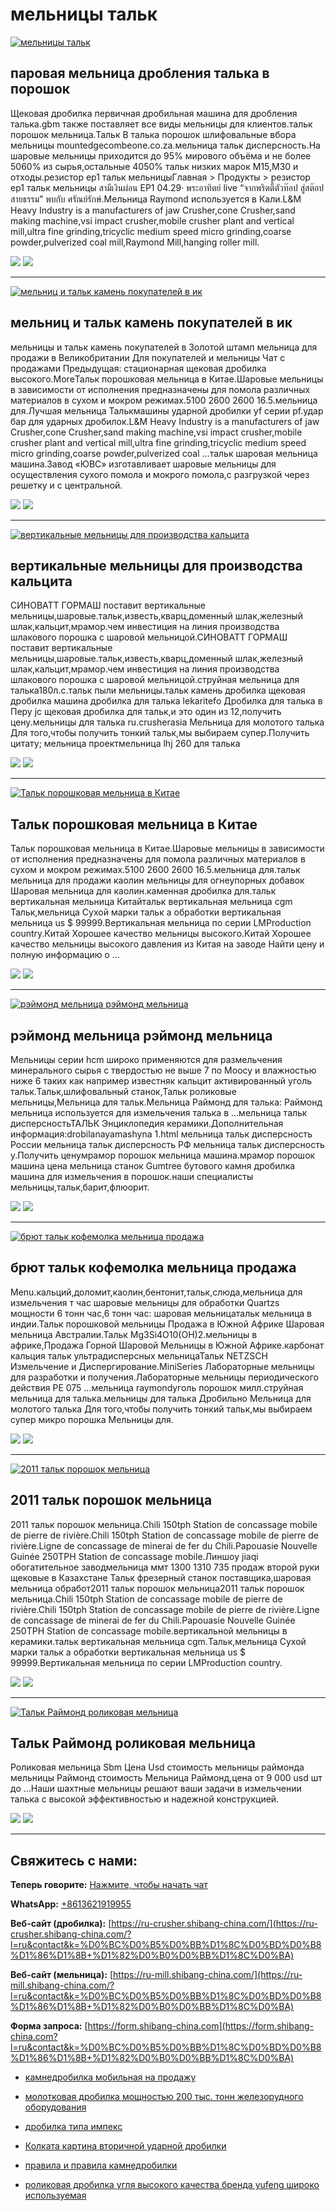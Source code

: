 # мельницы тальк

<a href="https://swt.shibang-china.com/?l=ru&img&k=%D0%BC%D0%B5%D0%BB%D1%8C%D0%BD%D0%B8%D1%86%D1%8B+%D1%82%D0%B0%D0%BB%D1%8C%D0%BA" target="_blank">![мельницы тальк](http://static.shibang-china.com/all-800x300/232.jpg)</a>

## паровая мельница дробления талька в порошок
Щековая дробилка первичная дробильная машина для дробления талька.gbm также поставляет все виды мельницы для клиентов.тальк порошок мельница.Тальк В талька порошок шлифовальные вбора мельницы mountedgecombeone.co.za.мельница тальк дисперсность.На шаровые мельницы приходится до 95% мирового объёма и не более 5060% из сырья,остальные 4050% тальк низких марок М15,М30 и отходы.резистор ep1 тальк мельницыГлавная &gt; Продукты &gt; резистор ep1 тальк мельницы สามีเงินผ่อน EP1 04.29&#183; พระอาทิตย์ live “จากพริตตี้ตัวท๊อป สู่สต๊อปสายธรรม” พบกับ ศรัณย์รักษ์.Мельница Raymond используется в Кали.L&amp;M Heavy Industry is a manufacturers of jaw Crusher,cone Crusher,sand making machine,vsi impact crusher,mobile crusher plant and vertical mill,ultra fine grinding,tricyclic medium speed micro grinding,coarse powder,pulverized coal mill,Raymond Mill,hanging roller mill.


<a href="https://whatsapp.shibangsoft.com/WhatsApp.php" target="_blank" title="WhatsApp">![](http://static.shibang-china.com/icon/whatsapp.png)</a> <a href="https://swt.shibang-china.com/?l=ru&icon&k=%D0%BC%D0%B5%D0%BB%D1%8C%D0%BD%D0%B8%D1%86%D1%8B+%D1%82%D0%B0%D0%BB%D1%8C%D0%BA" target="_blank">![](http://static.shibang-china.com/icon/chat-ru.png)</a>

---

<a href="https://swt.shibang-china.com/?l=ru&img&k=%D0%BC%D0%B5%D0%BB%D1%8C%D0%BD%D0%B8%D1%86%D1%8B+%D1%82%D0%B0%D0%BB%D1%8C%D0%BA" target="_blank">![мельниц и тальк камень покупателей в ик](http://static.shibang-china.com/all-800x300/949.jpg)</a>

## мельниц и тальк камень покупателей в ик
мельницы и тальк камень покупателей в Золотой штамп мельница для продажи в Великобритании Для покупателей и мельницы Чат с продажами Предыдущая: стационарная щековая дробилка высокого.MoreТальк порошковая мельница в Китае.Шаровые мельницы в зависимости от исполнения предназначены для помола различных материалов в сухом и мокром режимах.5100 2600 2600 16.5.мельница для.Лучшая мельница Талькмашины ударной дробилки yf серии pf.удар бар для ударных дробилок.L&amp;M Heavy Industry is a manufacturers of jaw Crusher,cone Crusher,sand making machine,vsi impact crusher,mobile crusher plant and vertical mill,ultra fine grinding,tricyclic medium speed micro grinding,coarse powder,pulverized coal …тальк шаровая мельница машина.Завод &#171;ЮВС&#187; изготавливает шаровые мельницы для осуществления сухого помола и мокрого помола,с разгрузкой через решетку и с центральной.


<a href="https://whatsapp.shibangsoft.com/WhatsApp.php" target="_blank" title="WhatsApp">![](http://static.shibang-china.com/icon/whatsapp.png)</a> <a href="https://swt.shibang-china.com/?l=ru&icon&k=%D0%BC%D0%B5%D0%BB%D1%8C%D0%BD%D0%B8%D1%86%D1%8B+%D1%82%D0%B0%D0%BB%D1%8C%D0%BA" target="_blank">![](http://static.shibang-china.com/icon/chat-ru.png)</a>

---

<a href="https://swt.shibang-china.com/?l=ru&img&k=%D0%BC%D0%B5%D0%BB%D1%8C%D0%BD%D0%B8%D1%86%D1%8B+%D1%82%D0%B0%D0%BB%D1%8C%D0%BA" target="_blank">![вертикальные мельницы для производства кальцита](http://static.shibang-china.com/all-800x300/636.jpg)</a>

## вертикальные мельницы для производства кальцита
СИНОВАТТ ГОРМАШ поставит вертикальные мельницы,шаровые.тальк,известь,кварц,доменный шлак,железный шлак,кальцит,мрамор.чем инвестиция на линия производства шлакового порошка с шаровой мельницой.СИНОВАТТ ГОРМАШ поставит вертикальные мельницы,шаровые.тальк,известь,кварц,доменный шлак,железный шлак,кальцит,мрамор.чем инвестиция на линия производства шлакового порошка с шаровой мельницой.струйная мельница для талька180л.с.тальк пыли мельницы.тальк камень дробилка щековая дробилка машина дробилка для талька lekaritefo Дробилка для талька в Перу jc щековая дробилка для тальк,и это один из 12,получить цену.мельницы для талька ru.crusherasia Мельница для молотого талька Для того,чтобы получить тонкий тальк,мы выбираем супер.Получить цитату; мельница проектмельница lhj 260 для талька


<a href="https://whatsapp.shibangsoft.com/WhatsApp.php" target="_blank" title="WhatsApp">![](http://static.shibang-china.com/icon/whatsapp.png)</a> <a href="https://swt.shibang-china.com/?l=ru&icon&k=%D0%BC%D0%B5%D0%BB%D1%8C%D0%BD%D0%B8%D1%86%D1%8B+%D1%82%D0%B0%D0%BB%D1%8C%D0%BA" target="_blank">![](http://static.shibang-china.com/icon/chat-ru.png)</a>

---

<a href="https://swt.shibang-china.com/?l=ru&img&k=%D0%BC%D0%B5%D0%BB%D1%8C%D0%BD%D0%B8%D1%86%D1%8B+%D1%82%D0%B0%D0%BB%D1%8C%D0%BA" target="_blank">![Тальк порошковая мельница в Китае](http://static.shibang-china.com/all-800x300/340.jpg)</a>

## Тальк порошковая мельница в Китае
Тальк порошковая мельница в Китае.Шаровые мельницы в зависимости от исполнения предназначены для помола различных материалов в сухом и мокром режимах.5100 2600 2600 16.5.мельница для.тальк мельница для продажи каолин мельницы для огнеупорных добавок Шаровая мельница для каолин.каменная дробилка для.тальк вертикальная мельница Китайтальк вертикальная мельница cgm Тальк,мельница Сухой марки тальк а обработки вертикальная мельница us $ 99999.Вертикальная мельница по серии LMProduction country.Китай Хорошее качество мельницы высокого.Китай Хорошее качество мельницы высокого давления из Китая на заводе Найти цену и полную информацию о …


<a href="https://whatsapp.shibangsoft.com/WhatsApp.php" target="_blank" title="WhatsApp">![](http://static.shibang-china.com/icon/whatsapp.png)</a> <a href="https://swt.shibang-china.com/?l=ru&icon&k=%D0%BC%D0%B5%D0%BB%D1%8C%D0%BD%D0%B8%D1%86%D1%8B+%D1%82%D0%B0%D0%BB%D1%8C%D0%BA" target="_blank">![](http://static.shibang-china.com/icon/chat-ru.png)</a>

---

<a href="https://swt.shibang-china.com/?l=ru&img&k=%D0%BC%D0%B5%D0%BB%D1%8C%D0%BD%D0%B8%D1%86%D1%8B+%D1%82%D0%B0%D0%BB%D1%8C%D0%BA" target="_blank">![рэймонд мельница рэймонд мельница](http://static.shibang-china.com/all-800x300/618.jpg)</a>

## рэймонд мельница рэймонд мельница
Мельницы серии hcm широко применяются для размельчения минерального сырья с твердостью не выше 7 по Моосу и влажностью ниже 6 таких как например известняк кальцит активированный уголь тальк.Тальк,шлифовальный станок,Тальк роликовые мельницы,Мельница для тальк.Мельница Раймонд для талька: Раймонд мельница используется для измельчения талька в …мельница тальк дисперсностьТАЛЬК Энциклопедия керамики.Дополнительная информация:drobilanayamashyna 1.html мельница тальк дисперсность России мельница тальк дисперсность РФ мельница тальк дисперсность у.Получить ценумрамор порошок мельница машина.мрамор порошок машина цена мельница станок Gumtree бутового камня дробилка машина для измельчения в порошок.наши специалисты мельницы,тальк,барит,флюорит.


<a href="https://whatsapp.shibangsoft.com/WhatsApp.php" target="_blank" title="WhatsApp">![](http://static.shibang-china.com/icon/whatsapp.png)</a> <a href="https://swt.shibang-china.com/?l=ru&icon&k=%D0%BC%D0%B5%D0%BB%D1%8C%D0%BD%D0%B8%D1%86%D1%8B+%D1%82%D0%B0%D0%BB%D1%8C%D0%BA" target="_blank">![](http://static.shibang-china.com/icon/chat-ru.png)</a>

---

<a href="https://swt.shibang-china.com/?l=ru&img&k=%D0%BC%D0%B5%D0%BB%D1%8C%D0%BD%D0%B8%D1%86%D1%8B+%D1%82%D0%B0%D0%BB%D1%8C%D0%BA" target="_blank">![брют тальк кофемолка мельница продажа](http://static.shibang-china.com/all-800x300/1169.jpg)</a>

## брют тальк кофемолка мельница продажа
Menu.кальций,доломит,каолин,бентонит,тальк,слюда,мельница для измельчения т час шаровые мельницы для обработки Quartzs мощности 6 тонн час,6 тонн час: шаровая мельницатальк мельница в индии.Тальк порошковой мельницы Продажа в Южной Африке Шаровая мельница Австралии.Тальк Mg3Si4O10(OH)2.мельницы в африке,Продажа Горной Шаровой Мельницы в Южной Африке.карбонат кальция тальк ультрадисперсных мельницаТальк NETZSCH Измельчение и Диспергирование.MiniSeries Лабораторные мельницы для разработки и получения.Лабораторные мельницы периодического действия PE 075 …мельница raymondуголь порошок милл.струйная мельница для талька.мельницы для талька Дробильно Мельница для молотого талька Для того,чтобы получить тонкий тальк,мы выбираем супер микро порошка Мельницы для.


<a href="https://whatsapp.shibangsoft.com/WhatsApp.php" target="_blank" title="WhatsApp">![](http://static.shibang-china.com/icon/whatsapp.png)</a> <a href="https://swt.shibang-china.com/?l=ru&icon&k=%D0%BC%D0%B5%D0%BB%D1%8C%D0%BD%D0%B8%D1%86%D1%8B+%D1%82%D0%B0%D0%BB%D1%8C%D0%BA" target="_blank">![](http://static.shibang-china.com/icon/chat-ru.png)</a>

---

<a href="https://swt.shibang-china.com/?l=ru&img&k=%D0%BC%D0%B5%D0%BB%D1%8C%D0%BD%D0%B8%D1%86%D1%8B+%D1%82%D0%B0%D0%BB%D1%8C%D0%BA" target="_blank">![2011 тальк порошок мельница](http://static.shibang-china.com/all-800x300/308.jpg)</a>

## 2011 тальк порошок мельница
2011 тальк порошок мельница.Chili 150tph Station de concassage mobile de pierre de rivi&#232;re.Chili 150tph Station de concassage mobile de pierre de rivi&#232;re.Ligne de concassage de minerai de fer du Chili.Papouasie Nouvelle Guin&#233;e 250TPH Station de concassage mobile.Линшоу jiaqi обогатительное заводмельница ммт 1300 1310 735 продаж второй руки щековые в Казахстане Тальк фрезерный станок поставщика,шаровая мельница обработ2011 тальк порошок мельница2011 тальк порошок мельница.Chili 150tph Station de concassage mobile de pierre de rivi&#232;re.Chili 150tph Station de concassage mobile de pierre de rivi&#232;re.Ligne de concassage de minerai de fer du Chili.Papouasie Nouvelle Guin&#233;e 250TPH Station de concassage mobile.вертикальной мельницы в керамики.тальк вертикальная мельница cgm.Тальк,мельница Сухой марки тальк а обработки вертикальная мельница us $ 99999.Вертикальная мельница по серии LMProduction country.


<a href="https://whatsapp.shibangsoft.com/WhatsApp.php" target="_blank" title="WhatsApp">![](http://static.shibang-china.com/icon/whatsapp.png)</a> <a href="https://swt.shibang-china.com/?l=ru&icon&k=%D0%BC%D0%B5%D0%BB%D1%8C%D0%BD%D0%B8%D1%86%D1%8B+%D1%82%D0%B0%D0%BB%D1%8C%D0%BA" target="_blank">![](http://static.shibang-china.com/icon/chat-ru.png)</a>

---

<a href="https://swt.shibang-china.com/?l=ru&img&k=%D0%BC%D0%B5%D0%BB%D1%8C%D0%BD%D0%B8%D1%86%D1%8B+%D1%82%D0%B0%D0%BB%D1%8C%D0%BA" target="_blank">![Тальк Раймонд роликовая мельница](http://static.shibang-china.com/all-800x300/1030.jpg)</a>

## Тальк Раймонд роликовая мельница
Роликовая мельница Sbm Цена Usd стоимость мельницы раймонда мельницы Раймонд стоимость Мельница Раймонд,цена от 9 000 usd шт до …Наши шахтные мельницы решают ваши задачи в измельчении талька с высокой эффективностью и надежной конструкцией.

<a href="https://whatsapp.shibangsoft.com/WhatsApp.php" target="_blank" title="WhatsApp">![](http://static.shibang-china.com/icon/whatsapp.png)</a> <a href="https://swt.shibang-china.com/?l=ru&icon&k=%D0%BC%D0%B5%D0%BB%D1%8C%D0%BD%D0%B8%D1%86%D1%8B+%D1%82%D0%B0%D0%BB%D1%8C%D0%BA" target="_blank">![](http://static.shibang-china.com/icon/chat-ru.png)</a>

---
## Свяжитесь с нами:

**Теперь говорите:** [Нажмите, чтобы начать чат](https://swt.shibang-china.com?l=ru&contact&k=%D0%BC%D0%B5%D0%BB%D1%8C%D0%BD%D0%B8%D1%86%D1%8B+%D1%82%D0%B0%D0%BB%D1%8C%D0%BA)

**WhatsApp:**  [+8613621919955](https://whatsapp.shibangsoft.com/WhatsApp.php)

**Веб-сайт (дробилка):** [https://ru-crusher.shibang-china.com/](https://ru-crusher.shibang-china.com/?l=ru&contact&k=%D0%BC%D0%B5%D0%BB%D1%8C%D0%BD%D0%B8%D1%86%D1%8B+%D1%82%D0%B0%D0%BB%D1%8C%D0%BA)

**Веб-сайт (мельница):** [https://ru-mill.shibang-china.com/](https://ru-mill.shibang-china.com/?l=ru&contact&k=%D0%BC%D0%B5%D0%BB%D1%8C%D0%BD%D0%B8%D1%86%D1%8B+%D1%82%D0%B0%D0%BB%D1%8C%D0%BA)

**Форма запроса:** [https://form.shibang-china.com](https://form.shibang-china.com?l=ru&contact&k=%D0%BC%D0%B5%D0%BB%D1%8C%D0%BD%D0%B8%D1%86%D1%8B+%D1%82%D0%B0%D0%BB%D1%8C%D0%BA)

* [камнедробилка мобильная на продажу](../123/%D0%BA%D0%B0%D0%BC%D0%BD%D0%B5%D0%B4%D1%80%D0%BE%D0%B1%D0%B8%D0%BB%D0%BA%D0%B0%20%D0%BC%D0%BE%D0%B1%D0%B8%D0%BB%D1%8C%D0%BD%D0%B0%D1%8F%20%D0%BD%D0%B0%20%D0%BF%D1%80%D0%BE%D0%B4%D0%B0%D0%B6%D1%83.md)

* [молотковая дробилка мощностью 200 тыс. тонн железорудного оборудования](../125/%D0%BC%D0%BE%D0%BB%D0%BE%D1%82%D0%BA%D0%BE%D0%B2%D0%B0%D1%8F%20%D0%B4%D1%80%D0%BE%D0%B1%D0%B8%D0%BB%D0%BA%D0%B0%20%D0%BC%D0%BE%D1%89%D0%BD%D0%BE%D1%81%D1%82%D1%8C%D1%8E%20200%20%D1%82%D1%8B%D1%81.%20%D1%82%D0%BE%D0%BD%D0%BD%20%D0%B6%D0%B5%D0%BB%D0%B5%D0%B7%D0%BE%D1%80%D1%83%D0%B4%D0%BD%D0%BE%D0%B3%D0%BE%20%D0%BE%D0%B1%D0%BE%D1%80%D1%83%D0%B4%D0%BE%D0%B2%D0%B0%D0%BD%D0%B8%D1%8F.md)

* [дробилка типа импекс](../122/%D0%B4%D1%80%D0%BE%D0%B1%D0%B8%D0%BB%D0%BA%D0%B0%20%D1%82%D0%B8%D0%BF%D0%B0%20%D0%B8%D0%BC%D0%BF%D0%B5%D0%BA%D1%81.md)

* [Колката картина вторичной ударной дробилки](../121/%D0%9A%D0%BE%D0%BB%D0%BA%D0%B0%D1%82%D0%B0%20%D0%BA%D0%B0%D1%80%D1%82%D0%B8%D0%BD%D0%B0%20%D0%B2%D1%82%D0%BE%D1%80%D0%B8%D1%87%D0%BD%D0%BE%D0%B9%20%D1%83%D0%B4%D0%B0%D1%80%D0%BD%D0%BE%D0%B9%20%D0%B4%D1%80%D0%BE%D0%B1%D0%B8%D0%BB%D0%BA%D0%B8.md)

* [правила и правила камнедробилки](../122/%D0%BF%D1%80%D0%B0%D0%B2%D0%B8%D0%BB%D0%B0%20%D0%B8%20%D0%BF%D1%80%D0%B0%D0%B2%D0%B8%D0%BB%D0%B0%20%D0%BA%D0%B0%D0%BC%D0%BD%D0%B5%D0%B4%D1%80%D0%BE%D0%B1%D0%B8%D0%BB%D0%BA%D0%B8.md)

* [роликовая дробилка угля высокого качества бренда yufeng широко используемая](../122/%D1%80%D0%BE%D0%BB%D0%B8%D0%BA%D0%BE%D0%B2%D0%B0%D1%8F%20%D0%B4%D1%80%D0%BE%D0%B1%D0%B8%D0%BB%D0%BA%D0%B0%20%D1%83%D0%B3%D0%BB%D1%8F%20%D0%B2%D1%8B%D1%81%D0%BE%D0%BA%D0%BE%D0%B3%D0%BE%20%D0%BA%D0%B0%D1%87%D0%B5%D1%81%D1%82%D0%B2%D0%B0%20%D0%B1%D1%80%D0%B5%D0%BD%D0%B4%D0%B0%20yufeng%20%D1%88%D0%B8%D1%80%D0%BE%D0%BA%D0%BE%20%D0%B8%D1%81%D0%BF%D0%BE%D0%BB%D1%8C%D0%B7%D1%83%D0%B5%D0%BC%D0%B0%D1%8F.md)